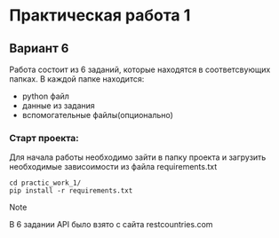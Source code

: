 # Практическая работа 1
## Вариант 6
Работа состоит из 6 заданий, которые находятся в соответсвующих папках. В каждой папке находится:
- python файл
- данные из задания
- вспомогательные файлы(опционально)

### Старт проекта:
Для начала работы необходимо зайти в папку проекта и загрузить необходимые зависоимости из файла requirements.txt
```
cd practic_work_1/
pip install -r requirements.txt
```
>[!note]
> В 6 задании API было взято с сайта restcountries.com  


